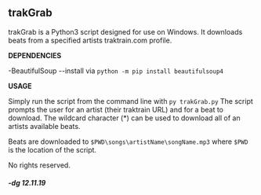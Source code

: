 ## trakGrab

trakGrab is a Python3 script designed for use on Windows.
It downloads beats from a specified artists traktrain.com
profile.

__DEPENDENCIES__

-BeautifulSoup
--install via `python -m pip install beautifulsoup4`

__USAGE__

Simply run the script from the command line with `py trakGrab.py`
The script prompts the user for an artist (their traktrain URL)
and for a beat to download. The wildcard character (*) can be 
used to download all of an artists available beats. 

Beats are downloaded to `$PWD\songs\artistName\songName.mp3` where `$PWD`
is the location of the script.


No rights reserved.

##### -dg 12.11.19
